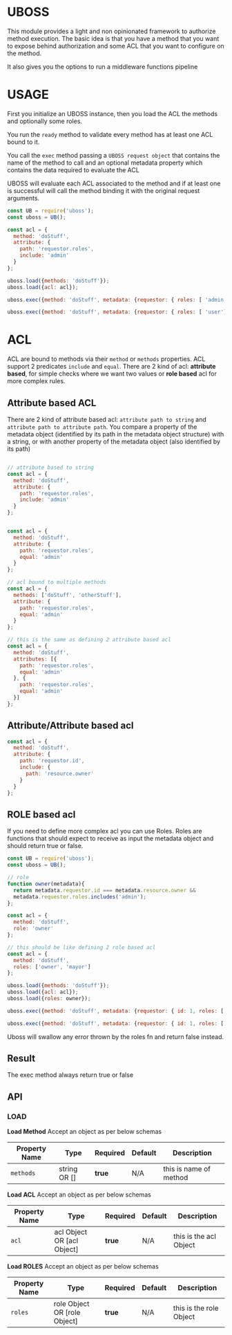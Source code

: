 # UBOSS

This module provides a light and non opinionated framework to authorize method execution. The basic idea is that you have 
a method that you want to expose behind authorization and some ACL that you want to configure on the method.

It also gives you the options to run a middleware functions pipeline 

# USAGE

First you initialize an UBOSS instance, then you load the ACL the methods and optionally some roles.

You run the `ready` method to validate every method has at least one ACL bound to it.

You call the `exec` method passing a `UBOSS request object` that contains the name of the method to call and 
an optional metadata property which contains the data required to evaluate the ACL

UBOSS will evaluate each ACL associated to the method and if at least one is successful will call the 
method binding it with the original request arguments.

```javascript
const UB = require('uboss');
const uboss = UB();

const acl = {
  method: 'doStuff',
  attribute: {
    path: 'requestor.roles',
    include: 'admin'
  }
};

uboss.load({methods: 'doStuff'});
uboss.load({acl: acl});

uboss.exec({method: 'doStuff', metadata: {requestor: { roles: [ 'admin']}}}); // => true

uboss.exec({method: 'doStuff', metadata: {requestor: { roles: [ 'user']}}}); // => false
```

# ACL

ACL are bound to methods via their `method` or `methods` properties. ACL support 2 predicates `include` and `equal`.
There are 2 kind of acl: **attribute based**, for simple checks where we want two values or **role based** acl for more
complex rules.
 

## Attribute based ACL

There are 2 kind of attribute based acl: `attribute path to string` and `attribute path to attribute path`.
You compare a property of the metadata object (identified by its path in the metadata object structure)
with a string, or with another property of the metadata object (also identified by its path)

```javascript

// attribute based to string
const acl = {
  method: 'doStuff',
  attribute: {
    path: 'requestor.roles',
    include: 'admin'
  }
};


const acl = {
  method: 'doStuff',
  attribute: {
    path: 'requestor.roles',
    equal: 'admin'
  }
};

// acl bound to multiple methods
const acl = {
  methods: ['doStuff', 'otherStuff'],
  attribute: {
    path: 'requestor.roles',
    equal: 'admin'
  }
};

// this is the same as defining 2 attribute based acl
const acl = {
  method: 'doStuff',
  attributes: [{
    path: 'requestor.roles',
    equal: 'admin'
  }, {
    path: 'requestor.roles',
    equal: 'admin'
  }]
};

```

## Attribute/Attribute based acl

```javascript
const acl = {
  method: 'doStuff',
  attribute: {
    path: 'requestor.id',
    include: {
      path: 'resource.owner'
    }
  }
};
```

## ROLE based acl

If you need to define more complex acl you can use Roles. Roles are functions that should expect to receive as input
the metadata object and should return true or false.

```javascript
const UB = require('uboss');
const uboss = UB();

// role
function owner(metadata){
  return metadata.requestor.id === metadata.resource.owner && 
  metadata.requestor.roles.includes('admin');
};

const acl = {
  method: 'doStuff',
  role: 'owner'
};

// this should be like defining 2 role based acl
const acl = {
  method: 'doStuff',
  roles: ['owner', 'mayor']
};

uboss.load({methods: 'doStuff'});
uboss.load({acl: acl});
uboss.load({roles: owner});

uboss.exec({method: 'doStuff', metadata: {requestor: { id: 1, roles: [ 'admin']}}, resource: { owner: 1}}); // => true

uboss.exec({method: 'doStuff', metadata: {requestor: { id: 1, roles: [ 'admin']}}, resource: { owner: 3}}); // => false

```

Uboss will swallow any error thrown by the roles fn and return false instead.

## Result
The exec method always return true or false

## API

### LOAD

**Load Method** Accept an object as per below schemas

Property Name | Type | Required |  Default | Description
-------- | -------- | ----------- | -------- | ------- |
`methods` | string OR [] | **true** | N/A |  this is name of method || methods to load into uboss

**Load ACL** Accept an object as per below schemas

Property Name | Type | Required |  Default | Description
-------- | -------- | ----------- | -------- | ------- |
`acl` | acl Object OR [acl Object] | **true** | N/A |  this is the acl Object || a list of acl objects

**Load ROLES** Accept an object as per below schemas

Property Name | Type | Required |  Default | Description
-------- | -------- | ----------- | -------- | ------- |
`roles` | role Object OR [role Object] | **true** | N/A |  this is the role Object || a list of role objects